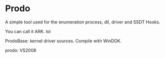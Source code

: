 # Prodo

A simple tool used for the enumeration process, dll, driver and SSDT Hooks.

You can call it ARK. lol

ProdoBase: kernel driver sources. Compile with WinDDK.

prodo: VS2008
